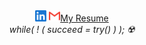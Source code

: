 <p align="center" text-align="center">
  <br><br>
  <a href="https://www.linkedin.com/in/manish-kumar18/"><img height="18" width="18" src="./linkedin.svg" /></a>
<!--   <a href="https://www.instagram.com/beingmanishh/"><img height="18" width="18" src="./instagram.svg" /></a> -->
<!--   <a href="https://twitter.com/Beingmanishh"><img height="18" width="18" src="./twitter.svg" /></a> -->
  <a href="mailto:manishnitsgr18@gmail.com"><img height="18" width="18" src="./gmail.svg" /></a><a href="https://drive.google.com/file/d/1q0luHRIcjN1Ld06ZJiT8lD6tLc6AbsdG/view?usp=sharing">My Resume</a></b><br>
  <i>while( ! ( succeed = try() ) );  ☢️</i>
</p>
